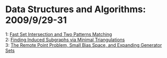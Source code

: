 # Data Structures and Algorithms: 2009/9/29-31  
1: [Fast Set Intersection and Two Patterns Matching](https://doi.org/10.48550/arXiv.0909.5146)  
2: [Finding Induced Subgraphs via Minimal Triangulations](https://doi.org/10.48550/arXiv.0909.5278)  
3: [The Remote Point Problem, Small Bias Space, and Expanding Generator Sets](https://doi.org/10.48550/arXiv.0909.5313)  